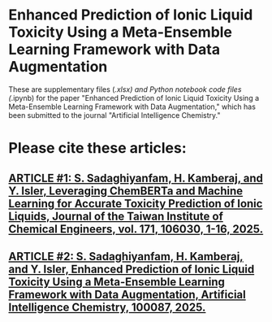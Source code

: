 # Enhanced Prediction of Ionic Liquid Toxicity Using a Meta-Ensemble Learning Framework with Data Augmentation

These are supplementary files (*.xlsx) and Python notebook code files (*.ipynb) for the paper "Enhanced Prediction of Ionic Liquid Toxicity Using a Meta-Ensemble Learning Framework with Data Augmentation," which has been submitted to the journal "Artificial Intelligence Chemistry."

# Please cite these articles:
## <a href="https://doi.org/10.1016/j.jtice.2025.106030">ARTICLE #1: S. Sadaghiyanfam, H. Kamberaj, and Y. Isler, Leveraging ChemBERTa and Machine Learning for Accurate Toxicity Prediction of Ionic Liquids, Journal of the Taiwan Institute of Chemical Engineers, vol. 171, 106030, 1-16, 2025.</a>
## <a href="https://doi.org/10.1016/j.aichem.2025.100087">ARTICLE #2: S. Sadaghiyanfam, H. Kamberaj, and Y. Isler, Enhanced Prediction of Ionic Liquid Toxicity Using a Meta-Ensemble Learning Framework with Data Augmentation, Artificial Intelligence Chemistry, 100087, 2025.</a>
